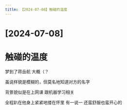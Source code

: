 ```yaml
---
title: 【2024-07-08】触碰的温度
---
```


# [2024-07-08]
# 触碰的温度

梦到了蒋岳航 大概（？

虽说样貌是模糊的，但莫名地知道对方的名字

背景貌似是在上网课 跟机器学习相关

全程趴在他身上紧紧地搂在怀里 有一说一 还蛮舒服也蛮开心的